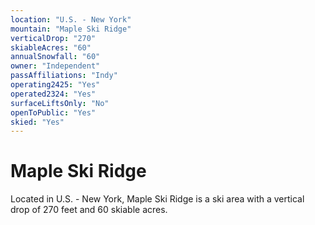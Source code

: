```yaml
---
location: "U.S. - New York"
mountain: "Maple Ski Ridge"
verticalDrop: "270"
skiableAcres: "60"
annualSnowfall: "60"
owner: "Independent"
passAffiliations: "Indy"
operating2425: "Yes"
operated2324: "Yes"
surfaceLiftsOnly: "No"
openToPublic: "Yes"
skied: "Yes"
---
```


# Maple Ski Ridge

Located in U.S. - New York, Maple Ski Ridge is a ski area with a vertical drop of 270 feet and 60 skiable acres.